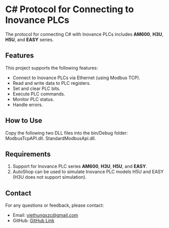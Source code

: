 # C# Protocol for Connecting to Inovance PLCs

The protocol for connecting C# with Inovance PLCs includes **AM600**, **H3U**, **H5U**, and **EASY** series.

## Features

This project supports the following features:

*   Connect to Inovance PLCs via Ethernet (using Modbus TCP).
*   Read and write data to PLC registers.
*   Set and clear PLC bits.
*   Execute PLC commands.
*   Monitor PLC status.
*   Handle errors.

## How to Use
Copy the following two DLL files into the bin/Debug folder:
ModbusTcpAPI.dll.
StandardModbusApi.dll.

## Requirements

1. Support for Inovance PLC series **AM600**, **H3U**, **H5U**, and **EASY**.
3. AutoShop can be used to simulate Inovance PLC models H5U and EASY (H3U does not support simulation).

## Contact

For any questions or feedback, please contact:

*   Email: viethungxzc@gmail.com
*   GitHub: [GitHub Link](https://github.com/mipu1711/Protocol-Inovance)
